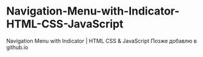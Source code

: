 # Navigation-Menu-with-Indicator-HTML-CSS-JavaScript
Navigation Menu with Indicator | HTML CSS &amp; JavaScript
Позже добавлю в github.io
